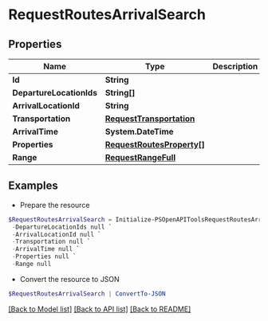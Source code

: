 # RequestRoutesArrivalSearch
## Properties

Name | Type | Description | Notes
------------ | ------------- | ------------- | -------------
**Id** | **String** |  | 
**DepartureLocationIds** | **String[]** |  | 
**ArrivalLocationId** | **String** |  | 
**Transportation** | [**RequestTransportation**](RequestTransportation.md) |  | 
**ArrivalTime** | **System.DateTime** |  | 
**Properties** | [**RequestRoutesProperty[]**](RequestRoutesProperty.md) |  | 
**Range** | [**RequestRangeFull**](RequestRangeFull.md) |  | [optional] 

## Examples

- Prepare the resource
```powershell
$RequestRoutesArrivalSearch = Initialize-PSOpenAPIToolsRequestRoutesArrivalSearch  -Id null `
 -DepartureLocationIds null `
 -ArrivalLocationId null `
 -Transportation null `
 -ArrivalTime null `
 -Properties null `
 -Range null
```

- Convert the resource to JSON
```powershell
$RequestRoutesArrivalSearch | ConvertTo-JSON
```

[[Back to Model list]](../README.md#documentation-for-models) [[Back to API list]](../README.md#documentation-for-api-endpoints) [[Back to README]](../README.md)

